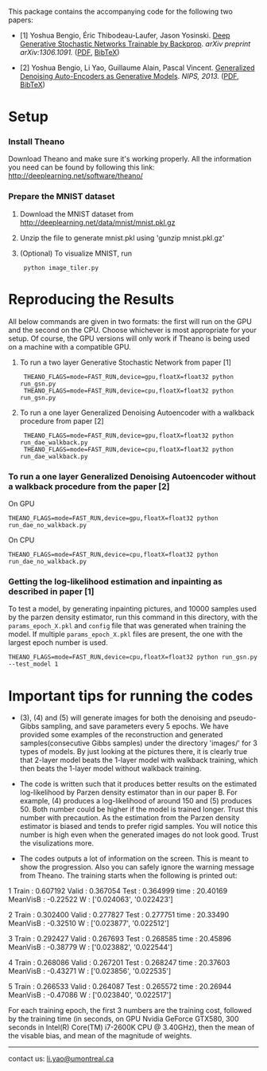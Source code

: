 This package contains the accompanying code for the following two papers:

* \[1\] Yoshua Bengio, Éric Thibodeau-Laufer, Jason
  Yosinski. [Deep Generative Stochastic Networks Trainable by Backprop](http://arxiv.org/abs/1306.1091). _arXiv
  preprint arXiv:1306.1091._ ([PDF](http://arxiv.org/pdf/1306.1091v3),
  [BibTeX](https://raw.github.com/yosinski/GSN/master/doc/gsn.bib))

* \[2\] Yoshua Bengio, Li Yao, Guillaume Alain, Pascal
  Vincent. [Generalized Denoising Auto-Encoders as Generative Models](http://papers.nips.cc/paper/5023-generalized-denoising-auto-encoders-as-generative-models). _NIPS,
  2013._ ([PDF](http://media.nips.cc/nipsbooks/nipspapers/paper_files/nips26/491.pdf),
  [BibTeX](https://raw.github.com/yosinski/GSN/master/doc/dae.bib))



Setup
===============

### Install Theano

Download Theano and make sure it's working properly.  All the
information you need can be found by following this link:
http://deeplearning.net/software/theano/

### Prepare the MNIST dataset

1. Download the MNIST dataset from http://deeplearning.net/data/mnist/mnist.pkl.gz

2. Unzip the file to generate mnist.pkl using 'gunzip mnist.pkl.gz'

3. (Optional) To visualize MNIST, run

        python image_tiler.py



Reproducing the Results
===============

All below commands are given in two formats: the first will run on the
GPU and the second on the CPU. Choose whichever is most appropriate
for your setup.  Of course, the GPU versions will only work if Theano
is being used on a machine with a compatible GPU.

1. To run a two layer Generative Stochastic Network from paper \[1\]

        THEANO_FLAGS=mode=FAST_RUN,device=gpu,floatX=float32 python run_gsn.py
        THEANO_FLAGS=mode=FAST_RUN,device=cpu,floatX=float32 python run_gsn.py

2. To run a one layer Generalized Denoising Autoencoder with a walkback procedure from paper \[2\]

        THEANO_FLAGS=mode=FAST_RUN,device=gpu,floatX=float32 python run_dae_walkback.py
        THEANO_FLAGS=mode=FAST_RUN,device=cpu,floatX=float32 python run_dae_walkback.py

### To run a one layer Generalized Denoising Autoencoder without a walkback procedure from the paper \[2\]

On GPU

    THEANO_FLAGS=mode=FAST_RUN,device=gpu,floatX=float32 python run_dae_no_walkback.py

On CPU

    THEANO_FLAGS=mode=FAST_RUN,device=cpu,floatX=float32 python run_dae_no_walkback.py

### Getting the log-likelihood estimation and inpainting as described in paper \[1\]

To test a model, by generating inpainting pictures, and 10000 samples
used by the parzen density estimator, run this command in this
directory, with the `params_epoch_X.pkl` and `config` file that was
generated when training the model. If multiple `params_epoch_X.pkl`
files are present, the one with the largest epoch number is used.

    THEANO_FLAGS=mode=FAST_RUN,device=cpu,floatX=float32 python run_gsn.py --test_model 1



Important tips for running the codes
=====================================

* (3), (4) and (5) will generate images for both the denoising and pseudo-Gibbs sampling, and save parameters every 5 epochs. We have provided some examples of the reconstruction and generated samples(consecutive Gibbs samples) under the directory 'images/' for 3 types of models. By just looking at the pictures there, it is clearly true that 2-layer model beats the 1-layer model with walkback training, which then beats the 1-layer model without walkback training.

* The code is written such that it produces better results on the estimated log-likelihood by Parzen density estimator than in our paper B. For example, (4) produces a log-likelihood of around 150 and (5) produces 50. Both number could be higher if the model is trained longer. Trust this number with precaution. As the estimation from the Parzen density estimator is biased and tends to prefer rigid samples. You will notice this number is high even when the generated images do not look good. Trust the visulizations more. 

* The codes outputs a lot of information on the screen. This is meant to show the progression. Also you can safely ignore the warning message from Theano. The training starts when the following is printed out:

1       Train :  0.607192       Valid :  0.367054       Test  :  0.364999       time :  20.40169 MeanVisB :  -0.22522 W :  ['0.024063', '0.022423']

2       Train :  0.302400       Valid :  0.277827       Test  :  0.277751       time :  20.33490 MeanVisB :  -0.32510 W :  ['0.023877', '0.022512']

3       Train :  0.292427       Valid :  0.267693       Test  :  0.268585       time :  20.45896 MeanVisB :  -0.38779 W :  ['0.023882', '0.022544']

4       Train :  0.268086       Valid :  0.267201       Test  :  0.268247       time :  20.37603 MeanVisB :  -0.43271 W :  ['0.023856', '0.022535']

5       Train :  0.266533       Valid :  0.264087       Test  :  0.265572       time :  20.26944 MeanVisB :  -0.47086 W :  ['0.023840', '0.022517']

For each training epoch, the first 3 numbers are the training cost, followed by the training time (in seconds, on GPU Nvidia GeForce GTX580, 300 seconds in Intel(R) Core(TM) i7-2600K CPU @ 3.40GHz), then the mean of the visable bias, and mean of the magnitude of weights. 


----------------
contact us: li.yao@umontreal.ca
